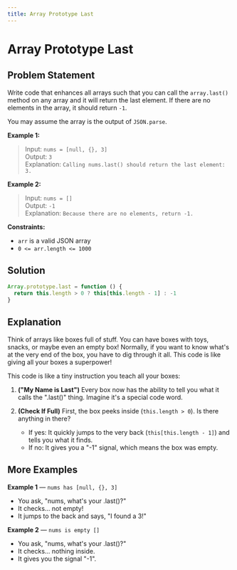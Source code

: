 ```yaml
---
title: Array Prototype Last
---
```


# Array Prototype Last

<Badge type="warning" text="LeetCode" /> <a href="https://leetcode.com/problems/array-prototype-last/" target="_blank"><Badge type="warning" text="#2619" /> </a> <Badge type="info" text="🟢 Easy" /> <Badge type="info" text="JavaScript" /> <a href="https://github.com/noeyislearning" target="_blank"><Badge type="tip" text="Solve by @noeyislearning" /> </a>

## Problem Statement

Write code that enhances all arrays such that you can call the `array.last()` method on any array and it will return the last element. If there are no elements in the array, it should return `-1`.

You may assume the array is the output of `JSON.parse`.

**Example 1:**

> Input: `nums = [null, {}, 3]`  
> Output: `3`  
> Explanation: `Calling nums.last() should return the last element: 3.`

**Example 2:**

> Input: `nums = []`  
> Output: `-1`  
> Explanation: `Because there are no elements, return -1.`

**Constraints:**

- `arr` is a valid JSON array
- `0 <= arr.length <= 1000`

## Solution

```javascript
Array.prototype.last = function () {
  return this.length > 0 ? this[this.length - 1] : -1
}
```

## Explanation

Think of arrays like boxes full of stuff. You can have boxes with toys, snacks, or maybe even an empty box! Normally, if you want to know what's at the very end of the box, you have to dig through it all. This code is like giving all your boxes a superpower!

This code is like a tiny instruction you teach all your boxes:

1. **("My Name is Last")** Every box now has the ability to tell you what it calls the ".last()" thing. Imagine it's a special code word.

2. **(Check If Full)** First, the box peeks inside (`this.length > 0`). Is there anything in there?
   - If yes: It quickly jumps to the very back (`this[this.length - 1]`) and tells you what it finds.
   - If no: It gives you a "-1" signal, which means the box was empty.

## More Examples

**Example 1** — `nums has [null, {}, 3]` <a href="https://github.com/noeyislearning" target="_blank"><Badge type="tip" text="@noeyislearning" /> </a>

- You ask, "nums, what's your .last()?"
- It checks… not empty!
- It jumps to the back and says, "I found a 3!"

**Example 2** — `nums is empty []` <a href="https://github.com/noeyislearning" target="_blank"><Badge type="tip" text="@noeyislearning" /> </a>

- You ask, "nums, what's your .last()?"
- It checks... nothing inside.
- It gives you the signal "-1".
